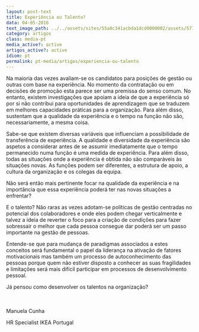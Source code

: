 ```yaml
---
layout: post-text
title: Experiência ou Talento?
data: 04-05-2016
text_image_path: ../../assets/sites/55a8c341acbda1dcd0000002/assets/5770f35aacbda1c58d000949/_3.png
category: artigos
class: media-pt
media_active?: active
artigos_active?: active
idiom: pt
permalink: pt-media/artigos/experiencia-ou-talento
---
```



Na maioria das vezes avaliam-se os candidatos para posições de gestão ou outras com base na experiência. No momento da contratação ou em decisões de promoção esta parece ser uma premissa do senso comum. No entanto, existem investigações que apoiam a ideia de que a experiência só por si não contribui para oportunidades de aprendizagem que se traduzem em melhores capacidades práticas para a organização. Para além disso, sustentam que a qualidade da experiência e o tempo na função não são, necessariamente, a mesma coisa.

Sabe-se que existem diversas variáveis que influenciam a possibilidade de transferência de experiência. A qualidade e diversidade da experiência são aspetos a considerar antes de se assumir imediatamente que o tempo permanecido numa função é uma medida de experiência. Para além disso, todas as situações onde a experiência é obtida não são comparáveis às situações novas. As funções podem ser diferentes, a estrutura de apoio, a cultura da organização e os colegas da equipa.

Não será então mais pertinente focar na qualidade da experiência e na importância que essa experiência poderá ter nas novas situações a enfrentar?

E o talento? Não raras as vezes adotam-se políticas de gestão centradas no potencial dos colaboradores e onde eles podem chegar verticalmente e talvez a ideia de reverter o foco para a criação de condições para fazer sobressair o melhor que cada pessoa consegue dar poderá ser um passo importante na gestão de pessoas.

Entende-se que para mudança de paradigmas associados a estes conceitos será fundamental o papel da liderança na ativação de fatores motivacionais mas também um processo de autoconhecimento das pessoas porque quem não estiver disposto a conhecer as suas fragilidades e limitações será mais difícil participar em processos de desenvolvimento pessoal.

Já pensou como desenvolver os talentos na organização?<br><br><br>

 

Manuela Cunha

HR Specialist IKEA Portugal


